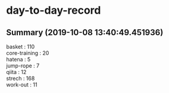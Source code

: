 # day-to-day-record  
## Summary  (2019-10-08 13:40:49.451936)  
basket : 110  
core-training : 20  
hatena : 5  
jump-rope : 7  
qiita : 12  
strech : 168  
work-out : 11  
